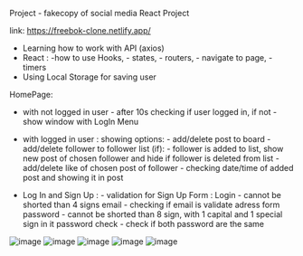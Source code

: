 Project - fakecopy of social media
React Project 

link: https://freebok-clone.netlify.app/

- Learning how to work with API (axios)
- React : -how to use Hooks, - states, - routers, - navigate to page, - timers
- Using Local Storage for saving user 

HomePage: 
- with not logged in user - after 10s checking if user logged in, if not - show window with LogIn Menu
- with logged in user : showing options: 
      - add/delete post to board
      - add/delete follower to follower list (if):
            - follower is added to list, show new post of chosen follower and hide if follower is deleted from list
      - add/delete like of chosen post of follower
      - checking date/time of added post and showing it in post 
      
- Log In and Sign Up :
      - validation for Sign Up Form : 
            Login - cannot be shorted than 4 signs
            email - checking if email is validate adress form
            password - cannot be shorted than 8 sign, with 1 capital and 1 special sign in it
            password check - check if both password are the same


![image](https://user-images.githubusercontent.com/93492863/182461420-4d82532e-2083-4d9d-a665-6cac2f9b600b.png)
![image](https://user-images.githubusercontent.com/93492863/182461464-9a1ab0b4-3bef-4b38-b83c-efe3c8bc6327.png)
![image](https://user-images.githubusercontent.com/93492863/182461493-2aad4da9-4cbb-46aa-87ca-bc90ecde01d8.png)
![image](https://user-images.githubusercontent.com/93492863/182461538-29cd1cc3-34e6-4214-ae61-7945ba571a9f.png)
![image](https://user-images.githubusercontent.com/93492863/182461581-090789c4-a55e-4330-8ecb-bfa3fa00c232.png)

